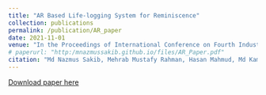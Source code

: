 ```yaml
---
title: "AR Based Life-logging System for Reminiscence"
collection: publications
permalink: /publication/AR_paper
date: 2021-11-01
venue: "In the Proceedings of International Conference on Fourth Industrial Revolution and Beyond"
# paperurl: "http:/mnazmussakib.github.io/files/AR_Paper.pdf"
citation: "Md Nazmus Sakib, Mehrab Mustafy Rahman, Hasan Mahmud, Md Kamrul Hasan. 'AR Based Life-logging System for Reminiscence.' In the Proceedings of International Conference on Fourth Industrial Revolution and Beyond 2021."
---
```


[Download paper here](http:/mnazmussakib.github.io/files/AR_Paper.pdf)